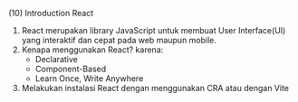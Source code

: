 (10) Introduction React

1. React merupakan library JavaScript untuk membuat User Interface(UI) yang interaktif dan cepat pada web maupun mobile.
2. Kenapa menggunakan React? karena:
   - Declarative
   - Component-Based
   - Learn Once, Write Anywhere
3. Melakukan instalasi React dengan menggunakan CRA atau dengan Vite
